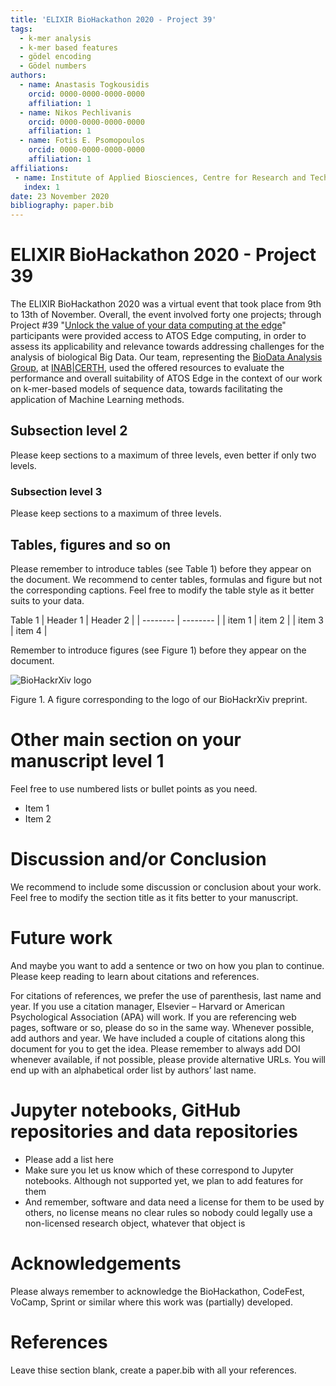 ```yaml
---
title: 'ELIXIR BioHackathon 2020 - Project 39'
tags:
  - k-mer analysis
  - k-mer based features
  - gödel encoding
  - Gödel numbers
authors:
  - name: Anastasis Togkousidis
    orcid: 0000-0000-0000-0000
    affiliation: 1
  - name: Nikos Pechlivanis
    orcid: 0000-0000-0000-0000
    affiliation: 1
  - name: Fotis E. Psomopoulos
    orcid: 0000-0000-0000-0000
    affiliation: 1
affiliations:
 - name: Institute of Applied Biosciences, Centre for Research and Technology Hellas, 6th km Charilaou-Thermis rd, Thessaloniki, Greece
   index: 1
date: 23 November 2020
bibliography: paper.bib
---
```


# ELIXIR BioHackathon 2020 - Project 39

The ELIXIR BioHackathon 2020 was a virtual event that took place from 9th to 13th of November. Overall, the event involved forty one projects; through Project #39 "[Unlock the value of your data computing at the edge](https://www.biohackathon-europe.org/projects.html)" participants were provided access to ATOS Edge computing, in order to assess its applicability and relevance towards addressing challenges for the analysis of biological Big Data. Our team, representing the [BioData Analysis Group](https://biodataanalysisgroup.github.io/), at [INAB](https://inab.certh.gr/)|[CERTH](https://www.certh.gr/), used the offered resources to evaluate the performance and overall suitability of ATOS Edge in the context of our work on k-mer-based models of sequence data, towards facilitating the application of Machine Learning methods.


## Subsection level 2

Please keep sections to a maximum of three levels, even better if only two levels.

### Subsection level 3

Please keep sections to a maximum of three levels.

## Tables, figures and so on

Please remember to introduce tables (see Table 1) before they appear on the document. We recommend to center tables, formulas and figure but not the corresponding captions. Feel free to modify the table style as it better suits to your data.

Table 1
| Header 1 | Header 2 |
| -------- | -------- |
| item 1 | item 2 |
| item 3 | item 4 |

Remember to introduce figures (see Figure 1) before they appear on the document. 

![BioHackrXiv logo](./biohackrxiv.png)
 
Figure 1. A figure corresponding to the logo of our BioHackrXiv preprint.

# Other main section on your manuscript level 1

Feel free to use numbered lists or bullet points as you need.
* Item 1
* Item 2

# Discussion and/or Conclusion

We recommend to include some discussion or conclusion about your work. Feel free to modify the section title as it fits better to your manuscript.

# Future work

And maybe you want to add a sentence or two on how you plan to continue. Please keep reading to learn about citations and references.

For citations of references, we prefer the use of parenthesis, last name and year. If you use a citation manager, Elsevier – Harvard or American Psychological Association (APA) will work. If you are referencing web pages, software or so, please do so in the same way. Whenever possible, add authors and year. We have included a couple of citations along this document for you to get the idea. Please remember to always add DOI whenever available, if not possible, please provide alternative URLs. You will end up with an alphabetical order list by authors’ last name.

# Jupyter notebooks, GitHub repositories and data repositories

* Please add a list here
* Make sure you let us know which of these correspond to Jupyter notebooks. Although not supported yet, we plan to add features for them
* And remember, software and data need a license for them to be used by others, no license means no clear rules so nobody could legally use a non-licensed research object, whatever that object is

# Acknowledgements
Please always remember to acknowledge the BioHackathon, CodeFest, VoCamp, Sprint or similar where this work was (partially) developed.

# References

Leave thise section blank, create a paper.bib with all your references.
